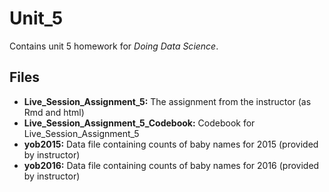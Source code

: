 # Unit_5

Contains unit 5 homework for *Doing Data Science*.

## Files

* **Live_Session_Assignment_5:** The assignment from the instructor (as Rmd and html)
* **Live_Session_Assignment_5_Codebook:** Codebook for Live_Session_Assignment_5
* **yob2015:** Data file containing counts of baby names for 2015 (provided by instructor)
* **yob2016:** Data file containing counts of baby names for 2016 (provided by instructor)
